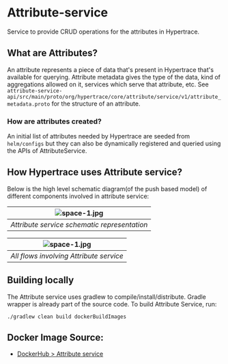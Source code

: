 # Attribute-service

Service to provide CRUD operations for the attributes in Hypertrace.

## What are Attributes?
An attribute represents a piece of data that's present in Hypertrace
that's available for querying. Attribute metadata gives the type of the
data, kind of aggregations allowed on it, services which serve that attribute, etc.
See `attribute-service-api/src/main/proto/org/hypertrace/core/attribute/service/v1/attribute_metadata.proto`
for the structure of an attribute.

### How are attributes created?
An initial list of attributes needed by Hypertrace are seeded from `helm/configs` but they
can also be dynamically registered and queried using the APIs of AttributeService.

## How Hypertrace uses Attribute service?
Below is the high level schematic diagram(of the push based model) of different components involved in attribute service:

| ![space-1.jpg](https://imagizer.imageshack.com/v2/xq90/924/xN2Top.png) | 
|:--:| 
| *Attribute service schematic representation* |



| ![space-1.jpg](https://imagizer.imageshack.com/v2/xq90/924/ankE6z.png) | 
|:--:| 
| *All flows involving Attribute service* |


## Building locally
The Attribute service uses gradlew to compile/install/distribute. Gradle wrapper is already part of the source code. To build Attribute Service, run:

```
./gradlew clean build dockerBuildImages
```

## Docker Image Source:
- [DockerHub > Attribute service](https://hub.docker.com/r/hypertrace/attribute-service)




